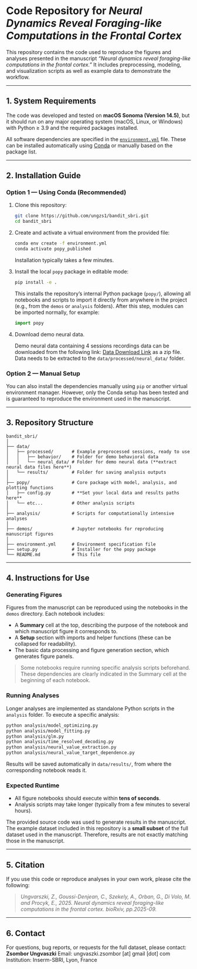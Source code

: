 # Code Repository for *Neural Dynamics Reveal Foraging-like Computations in the Frontal Cortex*

This repository contains the code used to reproduce the figures and analyses presented in the manuscript *“Neural dynamics reveal foraging-like computations in the frontal cortex.”* It includes preprocessing, modeling, and visualization scripts as well as example data to demonstrate the workflow.

---

## 1. System Requirements

The code was developed and tested on **macOS Sonoma (Version 14.5)**, but it should run on any major operating system (macOS, Linux, or Windows) with Python ≥ 3.9 and the required packages installed.

All software dependencies are specified in the [`environment.yml`](environment.yml) file. These can be installed automatically using [Conda](https://docs.conda.io/) or manually based on the package list.

---

## 2. Installation Guide

### Option 1 — Using Conda (Recommended)

1. Clone this repository:

   ```bash
   git clone https://github.com/ungzs1/bandit_sbri.git
   cd bandit_sbri
   ```

2. Create and activate a virtual environment from the provided file:

   ```bash
   conda env create -f environment.yml
   conda activate popy_published
   ```

   Installation typically takes a few minutes.

3. Install the local `popy` package in editable mode:

   ```bash
   pip install -e .
   ```

   This installs the repository’s internal Python package (`popy/`), allowing all notebooks and scripts to import it directly from anywhere in the project (e.g., from the `demos` or `analysis` folders). After this step, modules can be imported normally, for example:
   
   ```python
   import popy
   ```

4. Download demo neural data.
   
   Demo neural data containing 4 sessions recordings data can be downloaded from the following link: [Data Download Link](https://drive.google.com/drive/folders/1rYJ3Y9bX6K4v5X1a2b3c4d5e6f7g8h9i?usp=sharing) as a zip file. Data needs to be extracted to the `data/processed/neural_data/` folder.

### Option 2 — Manual Setup

You can also install the dependencies manually using `pip` or another virtual environment manager. However, only the Conda setup has been tested and is guaranteed to reproduce the environment used in the manuscript.

---

## 3. Repository Structure

```
bandit_sbri/
│
├── data/
│   ├── processed/       # Example preprocessed sessions, ready to use
│   │   ├── behavior/    # Folder for demo behavioral data
│   │   └── neural_data/ # Folder for demo neural data (**extract neural data files here**)
│   └── results/         # Folder for saving analysis outputs
│
├── popy/                # Core package with model, analysis, and plotting functions
│   ├── config.py        # **Set your local data and results paths here**
│   └── etc...           # Other analysis scripts
│
├── analysis/            # Scripts for computationally intensive analyses
│
├── demos/               # Jupyter notebooks for reproducing manuscript figures
│
├── environment.yml      # Environment specification file
├── setup.py             # Installer for the popy package
└── README.md            # This file
```

---

## 4. Instructions for Use

### Generating Figures

Figures from the manuscript can be reproduced using the notebooks in the `demos` directory.
Each notebook includes:

* A **Summary** cell at the top, describing the purpose of the notebook and which manuscript figure it corresponds to.
* A **Setup** section with imports and helper functions (these can be collapsed for readability).
* The basic data processing and figure generation section, which generates figure panels.

> Some notebooks require running specific analysis scripts beforehand. These dependencies are clearly indicated in the Summary cell at the beginning of each notebook.

### Running Analyses

Longer analyses are implemented as standalone Python scripts in the `analysis` folder.
To execute a specific analysis:

```bash
python analysis/model_optimizing.py
python analysis/model_fitting.py
python analysis/glm.py
python analysis/time_resolved_decoding.py
python analysis/neural_value_extraction.py
python analysis/neural_value_target_dependence.py
```

Results will be saved automatically in `data/results/`, from where the corresponding notebook reads it.

### Expected Runtime

* All figure notebooks should execute within **tens of seconds**.
* Analysis scripts may take longer (typically from a few minutes to several hours).

The provided source code was used to generate results in the manuscript. The example dataset included in this repository is a **small subset** of the full dataset used in the manuscript. Therefore, results are not exactly matching those in the manuscript.

---

## 5. Citation

If you use this code or reproduce analyses in your own work, please cite the following:

> *Ungvarszki, Z., Goussi-Denjean, C., Szekely, A., Orban, G., Di Volo, M. and Procyk, E., 2025. Neural dynamics reveal foraging-like computations in the frontal cortex. bioRxiv, pp.2025-09.*

---

## 6. Contact

For questions, bug reports, or requests for the full dataset, please contact:
**Zsombor Ungvaszki**
Email: ungvaszki.zsombor [at] gmail [dot] com
Institution: Inserm-SBRI, Lyon, France